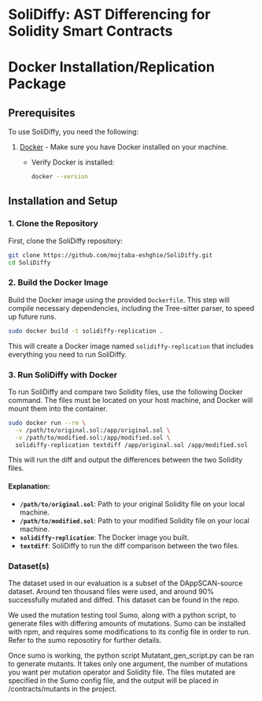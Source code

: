 # SoliDiffy: AST Differencing for Solidity Smart Contracts



# Docker Installation/Replication Package


## Prerequisites
To use SoliDiffy, you need the following:

1. [Docker](https://docs.docker.com/get-docker/) - Make sure you have Docker installed on your machine.
   
   - Verify Docker is installed:
     ```bash
     docker --version
     ```

## Installation and Setup

### 1. Clone the Repository
First, clone the SoliDiffy repository:

```bash
git clone https://github.com/mojtaba-eshghie/SoliDiffy.git
cd SoliDiffy
```

### 2. Build the Docker Image
Build the Docker image using the provided `Dockerfile`. This step will compile necessary dependencies, including the Tree-sitter parser, to speed up future runs.

```bash
sudo docker build -t solidiffy-replication .
```

This will create a Docker image named `solidiffy-replication` that includes everything you need to run SoliDiffy.

### 3. Run SoliDiffy with Docker

To run SoliDiffy and compare two Solidity files, use the following Docker command. The files must be located on your host machine, and Docker will mount them into the container.

```bash
sudo docker run --rm \
  -v /path/to/original.sol:/app/original.sol \
  -v /path/to/modified.sol:/app/modified.sol \
  solidiffy-replication textdiff /app/original.sol /app/modified.sol
```

This will run the diff and output the differences between the two Solidity files.

#### Explanation:
- **`/path/to/original.sol`**: Path to your original Solidity file on your local machine.
- **`/path/to/modified.sol`**: Path to your modified Solidity file on your local machine.
- **`solidiffy-replication`**: The Docker image you built.
- **`textdiff`**: SoliDiffy to run the diff comparison between the two files.


### Dataset(s)
The dataset used in our evaluation is a subset of the DAppSCAN-source dataset. Around ten thousand files were used, and around 90% successfully mutated and diffed. This dataset can be found in the repo.

We used the mutation testing tool Sumo, along with a python script, to generate files with differing amounts of mutations. Sumo can be installed with npm, and requires some modifications to its config file in order to run. Refer to the sumo reposotiry for further details. 

Once sumo is working, the python script Mutatant_gen_script.py can be ran to generate mutants. It takes only one argument, the number of mutations you want per mutation operator and Solidity file. The files mutated are specified in the Sumo config file, and the output will be placed in /contracts/mutants in the project. 

